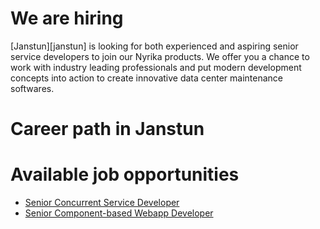 # We are hiring
[Janstun][janstun] is looking for both experienced and aspiring senior service developers to join our Nyrika products. We offer you a chance to work with industry leading professionals and put modern development concepts into action to create innovative data center maintenance softwares.

# Career path in Janstun

# Available job opportunities
* [Senior Concurrent Service Developer][s-service-developer]
* [Senior Component-based Webapp Developer][s-webapp-developer]

[s-service-developer]: /aboutus/careers/service
[s-webapp-developer]: /aboutus/careers/webapp

